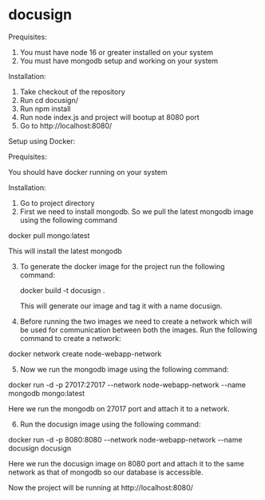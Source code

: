 # docusign

 Prequisites:

 1) You must have node 16 or greater installed on your system
 2) You must have mongodb setup and working on your system

 Installation:

 1) Take checkout of the repository
 2) Run cd docusign/
 3) Run npm install
 4) Run node index.js and project will bootup at 8080 port
 5) Go to http://localhost:8080/


 Setup using Docker:

 Prequisites:

 You should have docker running on your system

 Installation:

 1) Go to project directory
 2) First we need to install mongodb. So we pull the latest mongodb image using the following command

 docker pull mongo:latest

 This will install the latest mongodb

 3) To generate the docker image for the project run the following command:

    docker build -t docusign .

    This will generate our image and tag it with a name docusign.

 4) Before running the two images we need to create a network which will be used for communication between both the images. Run the following command to create a network:

 docker network create node-webapp-network

 5) Now we run the mongodb image using the following command:

 docker run -d -p 27017:27017 --network node-webapp-network --name mongodb mongo:latest

 Here we run the mongodb on 27017 port and attach it to a network.

 6) Run the docusign image using the following command:

  docker run -d -p 8080:8080 --network node-webapp-network --name docusign docusign

  Here we run the docusign image on 8080 port and attach it to the same network as that of mongodb so our database is accessible.


Now the project will be running at http://localhost:8080/